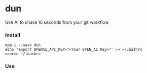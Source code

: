 # dun

Use AI to shave 10 seconds from your git workflow

### Install

```
npm i --save dun
echo 'export OPENAI_API_KEY="<Your OPEN_AI Key>"' >> ~/.bashrc
source ~/.bashrc
```

### Use

```

```